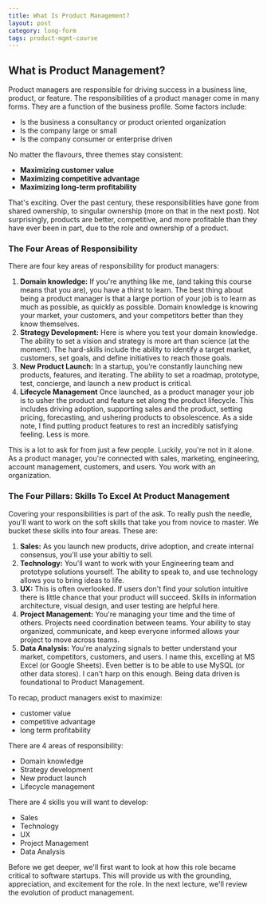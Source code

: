 ```yaml
---
title: What Is Product Management?
layout: post
category: long-form
tags: product-mgmt-course
---
```


## What is Product Management?


Product managers are responsible for driving success in a business line, product, or feature. The responsibilities of a product manager come in many forms. They are a function of the business profile. Some factors include:
* Is the business a consultancy or product oriented organization
* Is the company large or small
* Is the company consumer or enterprise driven

No matter the flavours, three themes stay consistent:

* **Maximizing customer value**
* **Maximizing competitive advantage**
* **Maximizing long-term profitability**

That's exciting. Over the past century, these responsibilities have gone from shared ownership, to singular ownership (more on that in the next post). Not surprisingly, products are better, competitive, and more profitable than they have ever been in part, due to the role and ownership of a product.

### The Four Areas of Responsibility

There are four key areas of responsibility for product managers:

1. **Domain knowledge:** If you're anything like me, (and taking this course means that you are), you have a thirst to learn. The best thing about being a product manager is that a large portion of your job is to learn as much as possible, as quickly as possible. Domain knowledge is knowing your market, your customers, and your competitors better than they know themselves.
2. **Strategy Development:** Here is where you test your domain knowledge. The ability to set a vision and strategy is more art than science (at the moment). The hard-skills include the ability to identify a target market, customers, set goals, and define initiatives to reach those goals.
3. **New Product Launch:** In a startup, you’re constantly launching new products, features, and iterating. The ability to set a roadmap, prototype, test, concierge, and launch a new product is critical.
4. **Lifecycle Management** Once launched, as a product manager your job is to usher the product and feature set along the product lifecycle. This includes driving adoption, supporting sales and the product, setting pricing, forecasting, and ushering products to obsolescence. As a side note, I find putting product features to rest an incredibly satisfying feeling. Less is more.

This is a lot to ask for from just a few people. Luckily, you're not in it alone. As a product manager, you're connected with  sales, marketing, engineering, account management, customers, and users. You work with an organization.

### The Four Pillars: Skills To Excel At Product Management

Covering your responsibilities is part of the ask. To really push the needle, you'll want to work on the soft skills that take you from novice to master. We bucket these skills into four areas. These are:

1. **Sales:** As you launch new products, drive adoption, and create internal consensus, you'll use your abiltiy to sell.
2. **Technology:** You'll want to work with your Engineering team and prototype solutions yourself. The ability to speak to, and use technology allows you to bring ideas to life.
3. **UX:** This is often overlooked. If users don't find your solution intuitive there is little chance that your product will succeed. Skills in information architecture, visual design, and user testing are helpful here.
4. **Project Management:** You're managing your time and the time of others. Projects need coordination between teams. Your ability to stay organized, communicate, and keep everyone informed allows your project to move across teams.
5. **Data Analysis:** You're analyzing signals to better understand your market, competitors, customers, and users. I name this, excelling at MS Excel (or Google Sheets). Even better is to be able to use MySQL (or other data stores). I can't harp on this enough. Being data driven is foundational to Product Management.


To recap, product managers exist to maximize:
- customer value
- competitive advantage
- long term profitability

There are 4 areas of responsibility:
* Domain knowledge
* Strategy development
* New product launch
* Lifecycle management

There are 4 skills you will want to develop:
* Sales
* Technology
* UX
* Project Management
* Data Analysis

Before we get deeper, we'll first want to look at how this role became critical to software startups. This will provide us with the grounding, appreciation, and excitement for the role. In the next lecture, we'll review the evolution of product management.